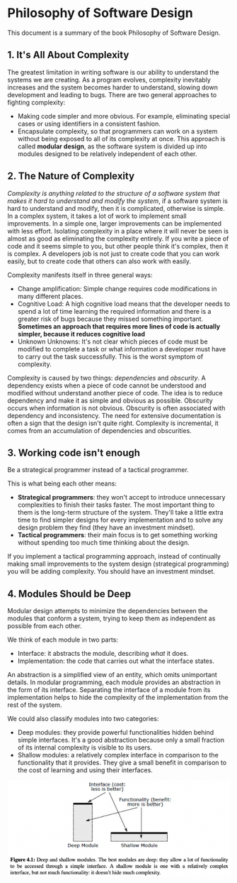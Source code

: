 # Philosophy of Software Design

This document is a summary of the book Philosophy of Software Design.

## 1. It's All About Complexity

The greatest limitation in writing software is our ability to understand the systems we are creating. As a program evolves, complexity inevitably increases and the system becomes harder to understand, slowing down development and leading to bugs.
There are two general approaches to fighting complexity:
- Making code simpler and more obvious. For example, eliminating special cases or using identifiers in a consistent fashion.
- Encapsulate complexity, so that programmers can work on a system without being exposed to all of its complexity at once. This approach is called **modular design**, as the software system is divided up into modules designed to be relatively independent of each other.

## 2. The Nature of Complexity

_Complexity is anything related to the structure of a software system that
makes it hard to understand and modify the system_, if a software system is
hard to understand and modify, then it is complicated, otherwise is simple. In
a complex system, it takes a lot of work to implement small improvements. In a
simple one, larger improvements can be implemented with less effort. Isolating
complexity in a place where it will never be seen is almost as good as
eliminating the complexity entirely. If you write a piece of code and it seems
simple to you, but other people think it's complex, then it is complex. A
developers job is not just to create code that you can work easily, but to
create code that others can also work with easily.

Complexity manifests itself in three general ways:
- Change amplification: Simple change requires code modifications in many
  different places.
- Cognitive Load: A high cognitive load means that the developer needs to spend
  a lot of time learning the required information and there is a greater risk
  of bugs because they missed something important. **Sometimes an approach that
  requires more lines of code is actually simpler, because it reduces cognitive
  load**
- Unknown Unknowns: It's not clear which pieces of code must be modified to
  complete a task or what information a developer must have to carry out the
  task successfully. This is the worst symptom of complexity.

Complexity is caused by two things: _dependencies_ and _obscurity_. A
dependency exists when a piece of code cannot be understood and modified
without understand another piece of code. The idea is to reduce dependency and
make it as simple and obvious as possible. Obscurity occurs when information is
not obvious. Obscurity is often associated with dependency and inconsistency.
The need for extensive documentation is often a sign that the design isn't
quite right. Complexity is incremental, it comes from an accumulation of
dependencies and obscurities.

## 3. Working code isn't enough
Be a strategical programmer instead of a tactical programmer. 

This is what being each other means:
- **Strategical programmers**: they won't accept to introduce unnecessary complexities to finish their tasks faster. The most important thing to them is the long-term structure of the system. They'll take a little extra time to find simpler designs for every implementation and to solve any design problem they find (they have an investment mindset).
- **Tactical programmers**: their main focus is to get something working without spending too much time thinking about the design.

If you implement a tactical programming approach, instead of continually making small improvements to the system design (strategical programming) you will be adding complexity. You should have an investment mindset.

## 4. Modules Should be Deep

Modular design attempts to minimize the dependencies between the modules that conform a system, trying to keep them as independent as possible from each other.

We think of each module in two parts:
  - Interface: it abstracts the module, describing _what_ it does.
  - Implementation: the code that carries out what the interface states.

An abstraction is a simplified view of an entity, which omits unimportant details. In modular programming, each module provides an abstraction in the form of its interface. Separating the interface of a module from its implementation helps to hide the complexity of the implementation from the rest of the system.

We could also classify modules into two categories:
  - Deep modules: they provide powerful functionalities hidden behind simple interfaces. It's a good abstraction because only a small fraction of its internal complexity is visible to its users.
  - Shallow modules: a relatively complex interface in comparison to the functionality that it provides. They give a small benefit in comparison to the cost of learning and using their interfaces.

![Deep vs shallow diagram](figures/deep_vs_shallow.png)
